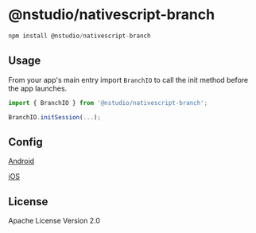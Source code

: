 # @nstudio/nativescript-branch

```javascript
npm install @nstudio/nativescript-branch
```

## Usage

From your app's main entry import `BranchIO` to call the init method before the app launches.

```ts
import { BranchIO } from '@nstudio/nativescript-branch';

BranchIO.initSession(...);
```

## Config

[Android](https://help.branch.io/developers-hub/docs/android-basic-integration#4-configure-app)


[iOS](https://help.branch.io/developers-hub/docs/ios-basic-integration)
## License

Apache License Version 2.0

